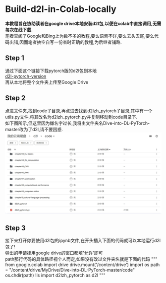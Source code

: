# Build-d2l-in-Colab-locally
**本教程旨在协助读者在google drive本地安装d2l包,以便在colab中直接调用,无需每次在线下载.** \
笔者查阅了Google和Bing上为数不多的教程,要么语焉不详,要么去头去尾,要么代码出错,因而笔者抽空自写一份省时正确的教程,为后继者铺路. 
## Step 1
通过下面这个链接下载pytorch版的d2l包到本地 \
[d2l-pytorch-version](https://github.com/ShusenTang/Dive-into-DL-PyTorch) \
再从本地将整个文件夹上传至Google Drive  
## Step 2
点进文件夹,找到code子目录,再点进去找到d2lzh_pytorch子目录,其中有一个utils.py文件,将其改名为d2lzh_pytorch.py并复制移动到code目录下. \
如下图所示,但这里因为嫌名字过长,我将主文件夹名Dive-into-DL-PyTorch-master改为了d2l,请不要困惑.
![图示](https://github.com/Eliot-Shen/build-d2l-in-Colab-locally/blob/main/1.png)
## Step 3
接下来打开你要使用d2l包的ipynb文件,在开头插入下面的代码就可以本地运行d2l包了! \
弹出的申请挂用google drive的窗口都填'允许'即可 \
path那行代码的具体路径视个人而定,如果没有改过文件夹名就是下面的代码
"""
from google.colab import drive
drive.mount('/content/drive')
import os
path = "/content/drive/MyDrive/Dive-into-DL-PyTorch-master/code"
os.chdir(path)
!ls
import d2lzh_pytorch as d2l
"""
